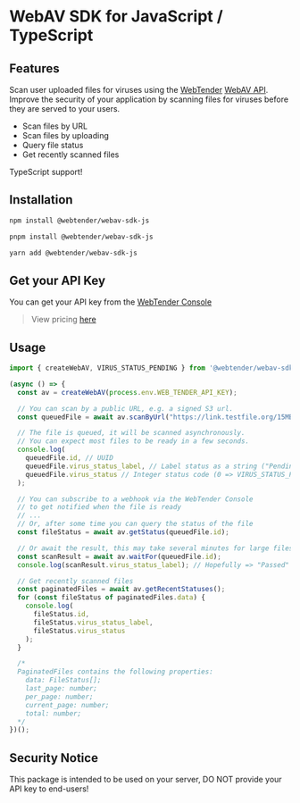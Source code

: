 # WebAV SDK for JavaScript / TypeScript

## Features

Scan user uploaded files for viruses using the [WebTender](https://webtender.host) [WebAV API](https://webav.io). Improve the security of your application by scanning files for viruses before they are served to your users.

- Scan files by URL
- Scan files by uploading
- Query file status
- Get recently scanned files

TypeScript support!


## Installation

```bash
npm install @webtender/webav-sdk-js
```

```bash
pnpm install @webtender/webav-sdk-js
```

```bash
yarn add @webtender/webav-sdk-js
```

## Get your API Key

You can get your API key from the [WebTender Console](https://console.webtender.host)

> View pricing [here](https://webav.io/pricing)

## Usage

```typescript
import { createWebAV, VIRUS_STATUS_PENDING } from '@webtender/webav-sdk-js';

(async () => {
  const av = createWebAV(process.env.WEB_TENDER_API_KEY);

  // You can scan by a public URL, e.g. a signed S3 url.
  const queuedFile = await av.scanByUrl("https://link.testfile.org/15MB");

  // The file is queued, it will be scanned asynchronously.
  // You can expect most files to be ready in a few seconds.
  console.log(
    queuedFile.id, // UUID
    queuedFile.virus_status_label, // Label status as a string ("Pending")
    queuedFile.virus_status // Integer status code (0 => VIRUS_STATUS_PENDING)
  );

  // You can subscribe to a webhook via the WebTender Console
  // to get notified when the file is ready
  // ...
  // Or, after some time you can query the status of the file
  const fileStatus = await av.getStatus(queuedFile.id);

  // Or await the result, this may take several minutes for large files
  const scanResult = await av.waitFor(queuedFile.id);
  console.log(scanResult.virus_status_label); // Hopefully => "Passed"

  // Get recently scanned files
  const paginatedFiles = await av.getRecentStatuses();
  for (const fileStatus of paginatedFiles.data) {
    console.log(
      fileStatus.id,
      fileStatus.virus_status_label,
      fileStatus.virus_status
    );
  }

  /*
  PaginatedFiles contains the following properties:
    data: FileStatus[];
    last_page: number;
    per_page: number;
    current_page: number;
    total: number;
  */
})();
```

## Security Notice

This package is intended to be used on your server, DO NOT provide your API key to end-users!